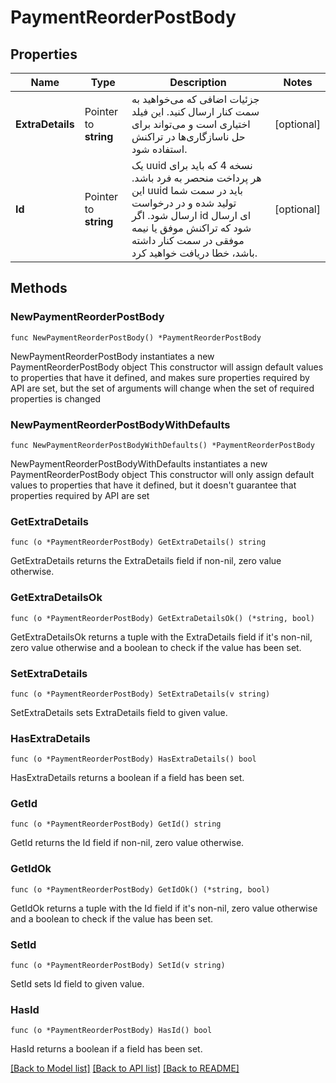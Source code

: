 # PaymentReorderPostBody

## Properties

Name | Type | Description | Notes
------------ | ------------- | ------------- | -------------
**ExtraDetails** | Pointer to **string** | جزئیات اضافی که می‌خواهید به سمت کنار ارسال کنید. این فیلد اختیاری است و می‌تواند برای حل ناسازگاری‌ها در تراکنش استفاده شود. | [optional] 
**Id** | Pointer to **string** | یک uuid نسخه 4 که باید برای هر پرداخت منحصر به فرد باشد. این uuid باید در سمت شما تولید شده و در درخواست ارسال شود. اگر id ای ارسال شود که تراکنش موفق یا نیمه موفقی در سمت کنار داشته باشد، خطا دریافت خواهید کرد. | [optional] 

## Methods

### NewPaymentReorderPostBody

`func NewPaymentReorderPostBody() *PaymentReorderPostBody`

NewPaymentReorderPostBody instantiates a new PaymentReorderPostBody object
This constructor will assign default values to properties that have it defined,
and makes sure properties required by API are set, but the set of arguments
will change when the set of required properties is changed

### NewPaymentReorderPostBodyWithDefaults

`func NewPaymentReorderPostBodyWithDefaults() *PaymentReorderPostBody`

NewPaymentReorderPostBodyWithDefaults instantiates a new PaymentReorderPostBody object
This constructor will only assign default values to properties that have it defined,
but it doesn't guarantee that properties required by API are set

### GetExtraDetails

`func (o *PaymentReorderPostBody) GetExtraDetails() string`

GetExtraDetails returns the ExtraDetails field if non-nil, zero value otherwise.

### GetExtraDetailsOk

`func (o *PaymentReorderPostBody) GetExtraDetailsOk() (*string, bool)`

GetExtraDetailsOk returns a tuple with the ExtraDetails field if it's non-nil, zero value otherwise
and a boolean to check if the value has been set.

### SetExtraDetails

`func (o *PaymentReorderPostBody) SetExtraDetails(v string)`

SetExtraDetails sets ExtraDetails field to given value.

### HasExtraDetails

`func (o *PaymentReorderPostBody) HasExtraDetails() bool`

HasExtraDetails returns a boolean if a field has been set.

### GetId

`func (o *PaymentReorderPostBody) GetId() string`

GetId returns the Id field if non-nil, zero value otherwise.

### GetIdOk

`func (o *PaymentReorderPostBody) GetIdOk() (*string, bool)`

GetIdOk returns a tuple with the Id field if it's non-nil, zero value otherwise
and a boolean to check if the value has been set.

### SetId

`func (o *PaymentReorderPostBody) SetId(v string)`

SetId sets Id field to given value.

### HasId

`func (o *PaymentReorderPostBody) HasId() bool`

HasId returns a boolean if a field has been set.


[[Back to Model list]](../README.md#documentation-for-models) [[Back to API list]](../README.md#documentation-for-api-endpoints) [[Back to README]](../README.md)


